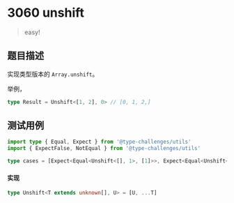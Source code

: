 # 3060 unshift

> easy!

## 题目描述

实现类型版本的 `Array.unshift`。

举例，

```typescript
type Result = Unshift<[1, 2], 0> // [0, 1, 2,]
```

## 测试用例

```ts
import type { Equal, Expect } from '@type-challenges/utils'
import { ExpectFalse, NotEqual } from '@type-challenges/utils'

type cases = [Expect<Equal<Unshift<[], 1>, [1]>>, Expect<Equal<Unshift<[1, 2], 0>, [0, 1, 2]>>, Expect<Equal<Unshift<['1', 2, '3'], boolean>, [boolean, '1', 2, '3']>>]
```

#### 实现

```ts
type Unshift<T extends unknown[], U> = [U, ...T]
```
